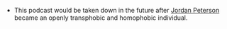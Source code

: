 * This podcast would be taken down in the future after [Jordan Peterson](/people/jpeterson) became an openly transphobic and homophobic individual.
